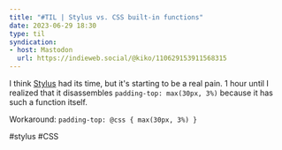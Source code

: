 ```yaml
---
title: "#TIL | Stylus vs. CSS built-in functions"
date: 2023-06-29 18:30
type: til
syndication: 
- host: Mastodon
  url: https://indieweb.social/@kiko/110629153911568315
---
```


I think [Stylus](https://stylus-lang.com/) had its time, but it's starting to be a real pain. 1 hour until I realized that it disassembles ``padding-top: max(30px, 3%)`` because it has such a function itself.

Workaround: ``padding-top: @css { max(30px, 3%) }``

#stylus #CSS

